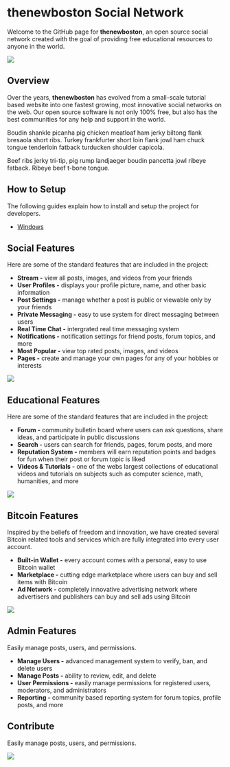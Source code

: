 # thenewboston Social Network
Welcome to the GitHub page for **thenewboston**, an open source social network created with the goal of providing free educational resources to anyone in the world. 

![](http://i.imgur.com/70HIv4i.png)

## Overview
Over the years, **thenewboston** has evolved from a small-scale tutorial based website into one fastest growing, most innovative social networks on the web. Our open source software is not only 100% free, but also has the best communities for any help and support in the world. 

Boudin shankle picanha pig chicken meatloaf ham jerky biltong flank bresaola short ribs. Turkey frankfurter short loin flank jowl ham chuck tongue tenderloin fatback turducken shoulder capicola. 

Beef ribs jerky tri-tip, pig rump landjaeger boudin pancetta jowl ribeye fatback. Ribeye beef t-bone tongue.

## How to Setup
The following guides explain how to install and setup the project for developers.

* [Windows](https://github.com/thenewboston-developers/thenewboston-Social-Network/wiki/Installing-and-Configuring-XAMPP)

## Social Features
Here are some of the standard features that are included in the project:

* **Stream -** view all posts, images, and videos from your friends
* **User Profiles -** displays your profile picture, name, and other basic information
* **Post Settings -** manage whether a post is public or viewable only by your friends
* **Private Messaging -** easy to use system for direct messaging between users
* **Real Time Chat -** intergrated real time messaging system
* **Notifications -** notification settings for friend posts, forum topics, and more
* **Most Popular -** view top rated posts, images, and videos
* **Pages -** create and manage your own pages for any of your hobbies or interests

![](http://i.imgur.com/yhzHe6H.png)

## Educational Features
Here are some of the standard features that are included in the project:

* **Forum -** community bulletin board where users can ask questions, share ideas, and participate in public discussions
* **Search -** users can search for friends, pages, forum posts, and more
* **Reputation System -** members will earn reputation points and badges for fun when their post or forum topic is liked
* **Videos & Tutorials  -** one of the webs largest collections of educational videos and tutorials on subjects such as computer science, math, humanities, and more

![](http://i.imgur.com/cM7VezU.png)

## Bitcoin Features
Inspired by the beliefs of freedom and innovation, we have created several Bitcoin related tools and services which are fully integrated into every user account.

* **Built-in Wallet -** every account comes with a personal, easy to use Bitcoin wallet
* **Marketplace -** cutting edge marketplace where users can buy and sell items with Bitcoin
* **Ad Network -**  completely innovative advertising network where advertisers and publishers can buy and sell ads using Bitcoin

![](http://i.imgur.com/6PWSV0e.png)

## Admin Features
Easily manage posts, users, and permissions.

* **Manage Users -** advanced management system to verify, ban, and delete users
* **Manage Posts -** ability to review, edit, and delete
* **User Permissions -** easily manage permissions for registered users, moderators, and administrators
* **Reporting -** community based reporting system for forum topics, profile posts, and more

## Contribute
Easily manage posts, users, and permissions.

![](http://i.imgur.com/m9izo2g.png)
